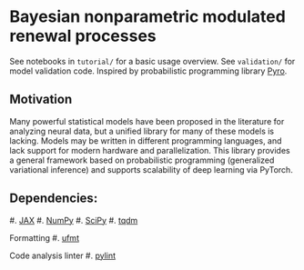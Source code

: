 # Bayesian nonparametric modulated renewal processes

See notebooks in `tutorial/` for a basic usage overview.
See `validation/` for model validation code.
Inspired by probabilistic programming library [Pyro](https://github.com/pyro-ppl/pyro).


## Motivation

Many powerful statistical models have been proposed in the literature for analyzing neural data, 
but a unified library for many of these models is lacking. Models may be written in different 
programming languages, and lack support for modern hardware and parallelization. This library 
provides a general framework based on probabilistic programming (generalized variational inference) 
and supports scalability of deep learning via PyTorch.


## Dependencies:
#. [JAX](https://jax.readthedocs.io/en/latest/#)
#. [NumPy](https://numpy.org/)
#. [SciPy](https://scipy.org/)
#. [tqdm](https://github.com/tqdm/tqdm)

Formatting
#. [ufmt](https://pypi.org/project/ufmt/)

Code analysis linter
#. [pylint](https://www.pylint.org/)
